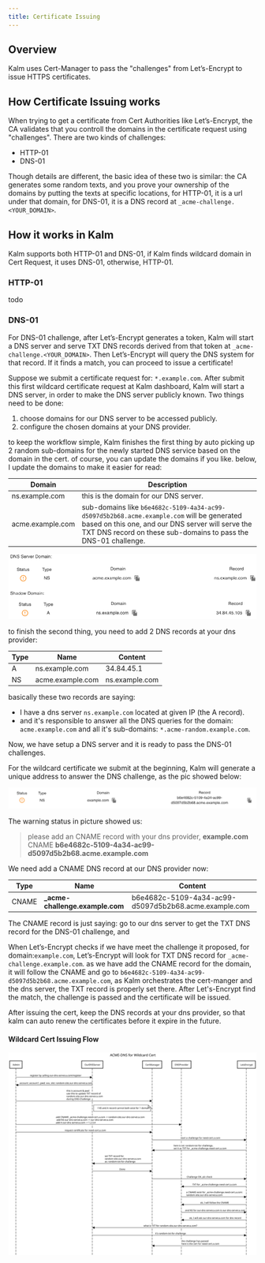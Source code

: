```yaml
---
title: Certificate Issuing
---
```


## Overview

Kalm uses Cert-Manager to pass the "challenges" from Let’s-Encrypt to issue HTTPS certificates. 

## How Certificate Issuing works

When trying to get a certificate from Cert Authorities like Let’s-Encrypt, the CA validates that you controll the domains in the certificate request using "challenges". There are two kinds of challenges:

-  HTTP-01
- DNS-01

Though details are different, the basic idea of these two is similar: the CA generates some random texts, and you prove your ownership of the domains by putting the texts at specific locations, for HTTP-01, it is a url under that domain, for DNS-01, it is a DNS record at `_acme-challenge.<YOUR_DOMAIN>`.

## How it works in Kalm

Kalm supports both HTTP-01 and DNS-01, if Kalm finds wildcard domain in Cert Request, it uses DNS-01, otherwise, HTTP-01.

### HTTP-01

todo

### DNS-01 

For DNS-01 challenge, after Let’s-Encrypt generates a token, Kalm will start a DNS server and serve TXT DNS records derived from that token at `_acme-challenge.<YOUR_DOMAIN>`. Then Let’s-Encrypt will query the DNS system for that record. If it finds a match, you can proceed to issue a certificate!

Suppose we submit a certificate request for: `*.example.com`. After submit this first wildcard certificate request at Kalm dashboard, Kalm will start a DNS server, in order to make the DNS server publicly known. Two things need to be done:

1. choose domains for our DNS server to be accessed publicly.
2. configure the chosen domains at your DNS provider.  

to keep the workflow simple, Kalm finishes the first thing by auto picking up 2 random sub-domains for the newly started DNS service based on the domain in the cert. of course, you can update the domains if you like. below, I update the domains to make it easier for read:

| Domain           | Description                                                  |
| ---------------- | ------------------------------------------------------------ |
| ns.example.com   | this is the domain for our DNS server.                       |
| acme.example.com | sub-domains like `b6e4682c-5109-4a34-ac99-d5097d5b2b68.acme.example.com` will be generated based on this one, and our DNS server will serve the TXT DNS record on these sub-domains to pass the DNS-01 challenge. |

![pic with acme-server config](./assets/acme-dns-server-config.png)

to finish the second thing, you need to add 2 DNS records at your dns provider:

| Type | Name             | Content        |
| ---- | ---------------- | -------------- |
| A    | ns.example.com   | 34.84.45.1     |
| NS   | acme.example.com | ns.example.com |

basically these two records are saying: 

- I have a dns server `ns.example.com` located at given IP (the A record).
- and it's responsible to answer all the DNS queries for the domain:  `acme.example.com` and all it's sub-domains: `*.acme-random.example.com`.

Now, we have setup a DNS server and it is ready to pass the DNS-01 challenges.

For the wildcard certificate we submit at the beginning, Kalm will generate a unique address to answer the DNS challenge, as the pic showed below:

![pic with domain for wildcard cert](./assets/wildcard-cert.png)

The warning status in picture showed us:

> please add an CNAME record with your dns provider, **example.com** CNAME **b6e4682c-5109-4a34-ac99-d5097d5b2b68.acme.example.com**

We need add a CNAME DNS record at our DNS provider now:

| Type  | Name                            | Content                                               |
| ----- | ------------------------------- | ----------------------------------------------------- |
| CNAME | **_acme-challenge.example.com** | b6e4682c-5109-4a34-ac99-d5097d5b2b68.acme.example.com |

The CNAME record is just saying: go to our dns server to get the TXT DNS record for the DNS-01 challenge, and 

When Let’s-Encrypt checks if we have meet the challenge it proposed, for domain:`example.com`, Let’s-Encrypt will look for TXT DNS record for `_acme-challenge.example.com`. as we have add the CNAME record for the domain, it will follow the CNAME and go to `b6e4682c-5109-4a34-ac99-d5097d5b2b68.acme.example.com`, as Kalm orchestrates the cert-manger and the dns server, the TXT record is properly set there. After Let's-Encrypt find the match, the challenge is passed and the certificate will be issued.

After issuing the cert, keep the DNS records at your dns provider, so that kalm can auto renew the certificates before it expire in the future.

#### Wildcard Cert Issuing Flow

![](./assets/acme-dns-flow.svg)

 

